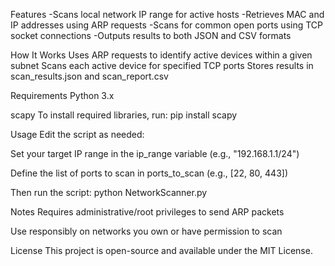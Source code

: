 Features
-Scans local network IP range for active hosts
-Retrieves MAC and IP addresses using ARP requests
-Scans for common open ports using TCP socket connections
-Outputs results to both JSON and CSV formats

How It Works
Uses ARP requests to identify active devices within a given subnet
Scans each active device for specified TCP ports
Stores results in scan_results.json and scan_report.csv

Requirements
Python 3.x

scapy
To install required libraries, run:
pip install scapy

Usage
Edit the script as needed:

Set your target IP range in the ip_range variable (e.g., "192.168.1.1/24")

Define the list of ports to scan in ports_to_scan (e.g., [22, 80, 443])

Then run the script:
python NetworkScanner.py

Notes
Requires administrative/root privileges to send ARP packets

Use responsibly on networks you own or have permission to scan

License
This project is open-source and available under the MIT License.
